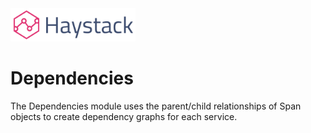<img src="../images/logo.png" style="width: 200px;"/>

# Dependencies
The Dependencies module uses the parent/child relationships of Span objects to create dependency graphs for each service.
